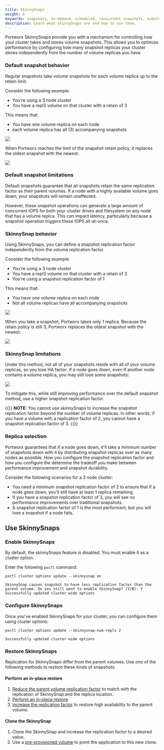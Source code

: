 ```yaml
---
title: SkinnySnaps
weight: 6
keywords: snapshots, on-demand, scheduled, consistent snapshots, kubernetes, k8s, skinnySnaps
description: Learn what skinnySnaps are and how to use them.
---
```


Portworx SkinnySnaps provide you with a mechanism for controlling how your cluster takes and stores volume snapshots. This allows you to optimize performance by configuring how many snapshot replicas your cluster stores independently from the number of volume replicas you have. 

### Default snapshot behavior

Regular snapshots take volume snapshots for each volume replica up to the retain limit. 

Consider the following example:

* You're using a 3 node cluster
* You have a repl3 volume on that cluster with a retain of 3

This means that:

* You have one volume replica on each node
* each volume replica has all (3) accompanying snapshots

![](/img/skinnySnapsRegular.png)

When Portworx reaches the limit of the snapshot retain policy, it replaces the oldest snapshot with the newest:

![](/img/skinnySnapsRegularAdd.png)

### Default snapshot limitations

Default snapshots guarantee that all snapshots retain the same replication factor as their parent volumes. If a node with a highly available volume goes down, your snapshots will remain unaffected. 

However, these snapshot operations can generate a large amount of concurrent IOPS for both your cluster drives and filesystem on any node that has a volume replca. This can impact latency, particularly because a snapshot operation triggers these IOPS all-at-once. 

### SkinnySnap behavior

Using SkinnySnaps, you can define a snapshot replication factor independently from the volume replication factor. 

Consider the following example:

* You're using a 3 node cluster
* You have a repl3 volume on that cluster with a retain of 3
* You're using a snapshot replication factor of 1

This means that:

* You have one volume replica on each node
* Not all volume replicas have all accompanying snapshots

![](/img/skinnySnaps.png)


When you take a snapshot, Portworx takes only 1 replica. Because the retain policy is still 3, Portworx replaces the oldest snapshot with the newest:

![](/img/skinnySnapsAdd.png)

### SkinnySnap limitations

Under this method, not all of your snapshots reside with all of your volume replicas, so you lose HA factor. If a node goes down, even if another node contains a volume replica, you may still lose some snapshots:

![](/img/skinnySnapsNodeFail.png)

To mitigate this, while still improving performance over the default snapshot method, use a higher snapshot replication factor.

{{<info>}}
**NOTE:** You cannot use skinnySnaps to increase the snapshot replication factor beyond the number of volume replicas. In other words, if you have a volume with a replication factor of 2, you cannot have a snapshot replication factor of 3.
{{</info>}}

### Replica selection

Portworx guarantees that if a node goes down, it'll take a minimum number of snapshots down with it by distributing snapshot replicas over as many nodes as possible. How you configure the snapshot replication factor and how you configure the determine the tradeoff you make between performance improvement and snapshot durability.

Consider the following scenarios for a 3 node cluster: 

* You need a minimum snapshot replication factor of 2 to ensure that if a node goes down, you'll still have at least 1 replica remaining.
* If you have a snapshot replication factor of 3, you will see no performance improvements over traditional snapshots.
* A snapshot replication factor of 1 is the most performant, but you will lose a snapshot if a node fails. 

<!-- #### BTRFS optimize
 -->


<!-- 
#### Load balance

accross all nodes, look at # replicas each node has, try and distribute replicas across all nodes so that load is similar across the cluster.

Specifically, when a snapshot is taken, Portworx looks at all the nodes where a snapshot can be taken, the total # of replicas for volumes it has, and tries to divide the workload.  
-->

## Use SkinnySnaps

### Enable SkinnySnaps

By default, the skinnySnaps feature is disabled. You must enable it as a cluster option. 

Enter the following `pxctl` command:

```text
pxctl cluster options update --skinnysnap on
```
```output
SkinnySnap causes snapshot to have less replication factor than the parent volume. Do you still want to enable SkinnySnap? (Y/N): Y
Successfully updated cluster-wide options
```

<!-- This doesn't seem to work if you're using kubectl exec. You can't confirm the operation:

    kubectl exec $PX_POD -n kube-system -- /opt/pwx/bin/pxctl cluster options update --skinnysnap on
    Defaulted container "portworx" out of: portworx, csi-node-driver-registrar
    SkinnySnap causes snapshot to have less replication factor than the parent volume. Do you still want to enable SkinnySnap? (Y/N): Not updating cluster options

 -->


### Configure SkinnySnaps

Once you've enabled SkinnySnaps for your cluster, you can configure them using cluster options:

```text
pxctl cluster options update --skinnysnap-num-repls 2
```
```output
Successfully updated cluster-wide options
```


### Restore SkinnySnaps

Replication for SkinnySnaps differ from the parent volumes. Use one of the following methods to restore these kinds of snapshots:

#### Perform an in-place restore

1. [Reduce the parent volume replication factor](/reference/cli/updating-volumes/#decreasing-the-replication-factor) to match with the replication of SkinnySnap and the replica location.
2. [Perform an in-place restore](/reference/cli/snapshots/#restoring-snapshots).
3. [Increase the replication factor](/reference/cli/updating-volumes/#increase-the-replication-factor) to restore high availability to the parent volume.

#### Clone the SkinnySnap

1. Clone the SkinnySnap and increase the replication factor to a desired value. 
2. Use a [pre-provisioned volume](/portworx-install-with-kubernetes/storage-operations/create-pvcs/using-preprovisioned-volumes/) to point the application to this new clone. 